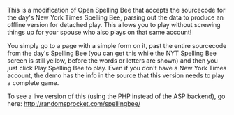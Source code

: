 This is a modification of Open Spelling Bee that accepts the sourcecode for the day's New York Times Spelling Bee, parsing out the data to produce an offline version for detached play. 
This allows you to play without screwing things up for your spouse who also plays on that same account!

You simply go to a page with a simple form on it, past the entire sourcecode from the day's Spelling Bee (you can get this while the NYT Spelling Bee screen is still yellow, before the words or letters are shown)
and then you just click Play Spelling Bee to play. Even if you don't have a New York Times account, the demo has the info in the source that this version needs to play a complete game.

To see a live version of this (using the PHP instead of the ASP backend), go here:
http://randomsprocket.com/spellingbee/

